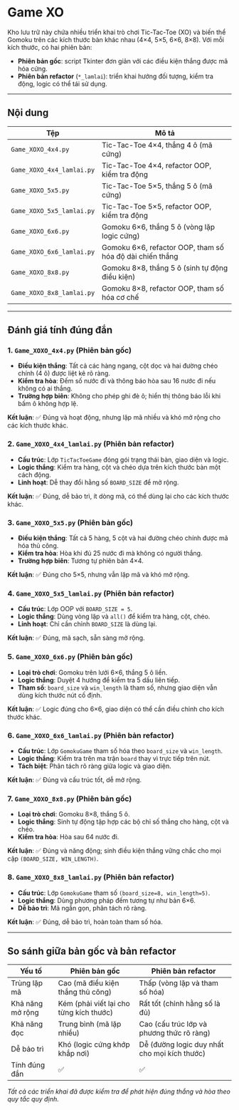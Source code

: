 # Game XO

Kho lưu trữ này chứa nhiều triển khai trò chơi Tic-Tac-Toe (XO) và biến thể Gomoku trên các kích thước bàn khác nhau (4×4, 5×5, 6×6, 8×8). Với mỗi kích thước, có hai phiên bản:

- **Phiên bản gốc**: script Tkinter đơn giản với các điều kiện thắng được mã hóa cứng.
- **Phiên bản refactor** (`*_lamlai`): triển khai hướng đối tượng, kiểm tra động, logic có thể tái sử dụng.

---

## Nội dung

| Tệp                                  | Mô tả                                                 |
|--------------------------------------|-------------------------------------------------------|
| `Game_XOXO_4x4.py`                   | Tic-Tac-Toe 4×4, thắng 4 ô (mã cứng)                  |
| `Game_XOXO_4x4_lamlai.py`            | Tic-Tac-Toe 4×4, refactor OOP, kiểm tra động           |
| `Game_XOXO_5x5.py`                   | Tic-Tac-Toe 5×5, thắng 5 ô (mã cứng)                  |
| `Game_XOXO_5x5_lamlai.py`            | Tic-Tac-Toe 5×5, refactor OOP, kiểm tra động           |
| `Game_XOXO_6x6.py`                   | Gomoku 6×6, thắng 5 ô (vòng lặp logic cứng)           |
| `Game_XOXO_6x6_lamlai.py`            | Gomoku 6×6, refactor OOP, tham số hóa độ dài chiến thắng |
| `Game_XOXO_8x8.py`                   | Gomoku 8×8, thắng 5 ô (sinh tự động điều kiện)         |
| `Game_XOXO_8x8_lamlai.py`            | Gomoku 8×8, refactor OOP, tham số hóa cơ chế           |

---

## Đánh giá tính đúng đắn

### 1. `Game_XOXO_4x4.py` (Phiên bản gốc)
- **Điều kiện thắng**: Tất cả các hàng ngang, cột dọc và hai đường chéo chính (4 ô) được liệt kê rõ ràng.
- **Kiểm tra hòa**: Đếm số nước đi và thông báo hòa sau 16 nước đi nếu không có ai thắng.
- **Trường hợp biên**: Không cho phép ghi đè ô; hiển thị thông báo lỗi khi bấm ô không hợp lệ.

**Kết luận**: ✅ Đúng và hoạt động, nhưng lặp mã nhiều và khó mở rộng cho các kích thước khác.

### 2. `Game_XOXO_4x4_lamlai.py` (Phiên bản refactor)
- **Cấu trúc**: Lớp `TicTacToeGame` đóng gói trạng thái bàn, giao diện và logic.
- **Logic thắng**: Kiểm tra hàng, cột và chéo dựa trên kích thước bàn một cách động.
- **Linh hoạt**: Dễ thay đổi hằng số `BOARD_SIZE` để mở rộng.

**Kết luận**: ✅ Đúng, dễ bảo trì, ít dòng mã, có thể dùng lại cho các kích thước khác.

### 3. `Game_XOXO_5x5.py` (Phiên bản gốc)
- **Điều kiện thắng**: Tất cả 5 hàng, 5 cột và hai đường chéo chính được mã hóa thủ công.
- **Kiểm tra hòa**: Hòa khi đủ 25 nước đi mà không có người thắng.
- **Trường hợp biên**: Tương tự phiên bản 4×4.

**Kết luận**: ✅ Đúng cho 5×5, nhưng vẫn lặp mã và khó mở rộng.

### 4. `Game_XOXO_5x5_lamlai.py` (Phiên bản refactor)
- **Cấu trúc**: Lớp OOP với `BOARD_SIZE = 5`.
- **Logic thắng**: Dùng vòng lặp và `all()` để kiểm tra hàng, cột, chéo.
- **Linh hoạt**: Chỉ cần chỉnh `BOARD_SIZE` là dùng lại.

**Kết luận**: ✅ Đúng, mã sạch, sẵn sàng mở rộng.

### 5. `Game_XOXO_6x6.py` (Phiên bản gốc)
- **Loại trò chơi**: Gomoku trên lưới 6×6, thắng 5 ô liền.
- **Logic thắng**: Duyệt 4 hướng để kiểm tra 5 dấu liên tiếp.
- **Tham số**: `board_size` và `win_length` là tham số, nhưng giao diện vẫn dùng kích thước nút cố định.

**Kết luận**: ✅ Logic đúng cho 6×6, giao diện có thể cần điều chỉnh cho kích thước khác.

### 6. `Game_XOXO_6x6_lamlai.py` (Phiên bản refactor)
- **Cấu trúc**: Lớp `GomokuGame` tham số hóa theo `board_size` và `win_length`.
- **Logic thắng**: Kiểm tra trên ma trận `board` thay vì trực tiếp trên nút.
- **Tách biệt**: Phân tách rõ ràng giữa logic và giao diện.

**Kết luận**: ✅ Đúng và cấu trúc tốt, dễ mở rộng.

### 7. `Game_XOXO_8x8.py` (Phiên bản gốc)
- **Loại trò chơi**: Gomoku 8×8, thắng 5 ô.
- **Logic thắng**: Sinh tự động tập hợp các bộ chỉ số thắng cho hàng, cột và chéo.
- **Kiểm tra hòa**: Hòa sau 64 nước đi.

**Kết luận**: ✅ Đúng và năng động; sinh điều kiện thắng vững chắc cho mọi cặp `(BOARD_SIZE, WIN_LENGTH)`.

### 8. `Game_XOXO_8x8_lamlai.py` (Phiên bản refactor)
- **Cấu trúc**: Lớp `GomokuGame` tham số `(board_size=8, win_length=5)`.
- **Logic thắng**: Dùng phương pháp đếm tương tự như bản 6×6.
- **Dễ bảo trì**: Mã ngắn gọn, phân tách rõ ràng.

**Kết luận**: ✅ Đúng, dễ bảo trì, hoàn toàn tham số hóa.

---

## So sánh giữa bản gốc và bản refactor

| Yếu tố            | Phiên bản gốc                             | Phiên bản refactor                        |
|-------------------|-------------------------------------------|-------------------------------------------|
| Trùng lặp mã      | Cao (mã điều kiện thắng thủ công)         | Thấp (vòng lặp và tham số hóa)            |
| Khả năng mở rộng  | Kém (phải viết lại cho từng kích thước)   | Rất tốt (chỉnh hằng số là đủ)             |
| Khả năng đọc      | Trung bình (mã lặp nhiều)                 | Cao (cấu trúc lớp và phương thức rõ ràng) |
| Dễ bảo trì        | Khó (logic cứng khớp khắp nơi)            | Dễ (đường logic duy nhất cho mọi kích thước)|
| Tính đúng đắn     | ✅                                        | ✅                                        |

*Tất cả các triển khai đã được kiểm tra để phát hiện đúng thắng và hòa theo quy tắc quy định.*